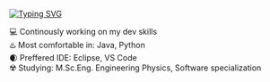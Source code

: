 <!--💻 Continously working on my dev skills-->
[![Typing SVG](https://readme-typing-svg.herokuapp.com?font=Fira+Code&pause=1000&width=435&lines=Hey+there%2C+I'm+Milton)](https://git.io/typing-svg)

💻 Continously working on my dev skills <br />
♨️ Most comfortable in: Java, Python  <br />
🌒 Preffered IDE: Eclipse, VS Code  <br />
☢️ Studying: M.Sc.Eng. Engineering Physics, Software specialization  <br />


<!--
**milton-m/milton-m** is a ✨ _special_ ✨ repository because its `README.md` (this file) appears on your GitHub profile.

Here are some ideas to get you started:

- 🔭 I’m currently working on ...
- 🌱 I’m currently learning ...
- 👯 I’m looking to collaborate on ...
- 🤔 I’m looking for help with ...
- 💬 Ask me about ...
- 📫 How to reach me: ...
- 😄 Pronouns: ...
- ⚡ Fun fact: ...
-->
